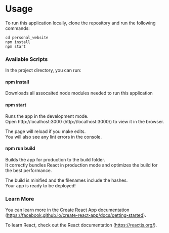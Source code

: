 # Usage

To run this application locally, clone the repository and run the following commands:
```shell
cd personal_website
npm install
npm start
```
### Available Scripts

In the project directory, you can run:

#### npm install

Downloads all assocaited node modules needed to run this application

#### npm start

Runs the app in the development mode.<br>
Open http://localhost:3000 (http://localhost:3000/) to view it in the browser.

The page will reload if you make edits.<br>
You will also see any lint errors in the console.

#### npm run build

Builds the app for production to the build folder.<br>
It correctly bundles React in production mode and optimizes the build for the best performance.

The build is minified and the filenames include the hashes.<br>
Your app is ready to be deployed!


### Learn More

You can learn more in the Create React App documentation (https://facebook.github.io/create-react-app/docs/getting-started).

To learn React, check out the React documentation (https://reactjs.org/).
